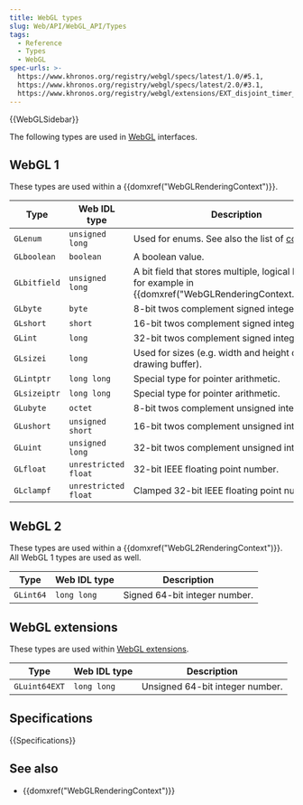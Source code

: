 ```yaml
---
title: WebGL types
slug: Web/API/WebGL_API/Types
tags:
  - Reference
  - Types
  - WebGL
spec-urls: >-
  https://www.khronos.org/registry/webgl/specs/latest/1.0/#5.1,
  https://www.khronos.org/registry/webgl/specs/latest/2.0/#3.1,
  https://www.khronos.org/registry/webgl/extensions/EXT_disjoint_timer_query/
---
```

{{WebGLSidebar}}

The following types are used in [WebGL](/en-US/docs/Web/API/WebGL_API) interfaces.

## WebGL 1

These types are used within a {{domxref("WebGLRenderingContext")}}.

<table class="no-markdown">
  <thead>
    <tr>
      <th>Type</th>
      <th>Web IDL type</th>
      <th>Description</th>
    </tr>
  </thead>
  <tbody>
    <tr>
      <td><code>GLenum</code></td>
      <td><code>unsigned long</code></td>
      <td>
        Used for enums. See also the list of
        <a href="/en-US/docs/Web/API/WebGL_API/Constants">constants</a>.
      </td>
    </tr>
    <tr>
      <td><code>GLboolean</code></td>
      <td><code>boolean</code></td>
      <td>A boolean value.</td>
    </tr>
    <tr>
      <td><code>GLbitfield</code></td>
      <td><code>unsigned long</code></td>
      <td>
        A bit field that stores multiple, logical bits. Used for example in
        {{domxref("WebGLRenderingContext.clear()")}}.
      </td>
    </tr>
    <tr>
      <td><code>GLbyte</code></td>
      <td><code>byte</code></td>
      <td>8-bit twos complement signed integer.</td>
    </tr>
    <tr>
      <td><code>GLshort</code></td>
      <td><code>short</code></td>
      <td>16-bit twos complement signed integer.</td>
    </tr>
    <tr>
      <td><code>GLint</code></td>
      <td><code>long</code></td>
      <td>32-bit twos complement signed integer.</td>
    </tr>
    <tr>
      <td><code>GLsizei</code></td>
      <td><code>long</code></td>
      <td>Used for sizes (e.g. width and height of the drawing buffer).</td>
    </tr>
    <tr>
      <td><code>GLintptr</code></td>
      <td><code>long long</code></td>
      <td>Special type for pointer arithmetic.</td>
    </tr>
    <tr>
      <td><code>GLsizeiptr</code></td>
      <td><code>long long</code></td>
      <td>Special type for pointer arithmetic.</td>
    </tr>
    <tr>
      <td><code>GLubyte</code></td>
      <td><code>octet</code></td>
      <td>8-bit twos complement unsigned integer.</td>
    </tr>
    <tr>
      <td><code>GLushort</code></td>
      <td><code>unsigned short</code></td>
      <td>16-bit twos complement unsigned integer.</td>
    </tr>
    <tr>
      <td><code>GLuint</code></td>
      <td><code>unsigned long</code></td>
      <td>32-bit twos complement unsigned integer.</td>
    </tr>
    <tr>
      <td><code>GLfloat</code></td>
      <td><code>unrestricted float</code></td>
      <td>32-bit IEEE floating point number.</td>
    </tr>
    <tr>
      <td><code>GLclampf</code></td>
      <td><code>unrestricted float</code></td>
      <td>Clamped 32-bit IEEE floating point number.</td>
    </tr>
  </tbody>
</table>

## WebGL 2

These types are used within a {{domxref("WebGL2RenderingContext")}}. All WebGL 1 types are used as well.

| Type      | Web IDL type | Description                   |
| --------- | ------------ | ----------------------------- |
| `GLint64` | `long long`  | Signed 64-bit integer number. |

## WebGL extensions

These types are used within [WebGL extensions](/en-US/docs/Web/API/WebGL_API/Using_Extensions).

| Type          | Web IDL type | Description                     |
| ------------- | ------------ | ------------------------------- |
| `GLuint64EXT` | `long long`  | Unsigned 64-bit integer number. |

## Specifications

{{Specifications}}

## See also

- {{domxref("WebGLRenderingContext")}}
